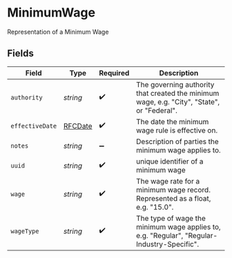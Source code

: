 # MinimumWage

Representation of a Minimum Wage


## Fields

| Field                                                                                      | Type                                                                                       | Required                                                                                   | Description                                                                                |
| ------------------------------------------------------------------------------------------ | ------------------------------------------------------------------------------------------ | ------------------------------------------------------------------------------------------ | ------------------------------------------------------------------------------------------ |
| `authority`                                                                                | *string*                                                                                   | :heavy_check_mark:                                                                         | The governing authority that created the minimum wage, e.g. "City", "State", or "Federal". |
| `effectiveDate`                                                                            | [RFCDate](../../types/rfcdate.md)                                                          | :heavy_check_mark:                                                                         | The date the minimum wage rule is effective on.                                            |
| `notes`                                                                                    | *string*                                                                                   | :heavy_minus_sign:                                                                         | Description of parties the minimum wage applies to.                                        |
| `uuid`                                                                                     | *string*                                                                                   | :heavy_check_mark:                                                                         | unique identifier of a minimum wage                                                        |
| `wage`                                                                                     | *string*                                                                                   | :heavy_check_mark:                                                                         | The wage rate for a minimum wage record. Represented as a float, e.g. "15.0".              |
| `wageType`                                                                                 | *string*                                                                                   | :heavy_check_mark:                                                                         | The type of wage the minimum wage applies to, e.g. "Regular", "Regular-Industry-Specific". |